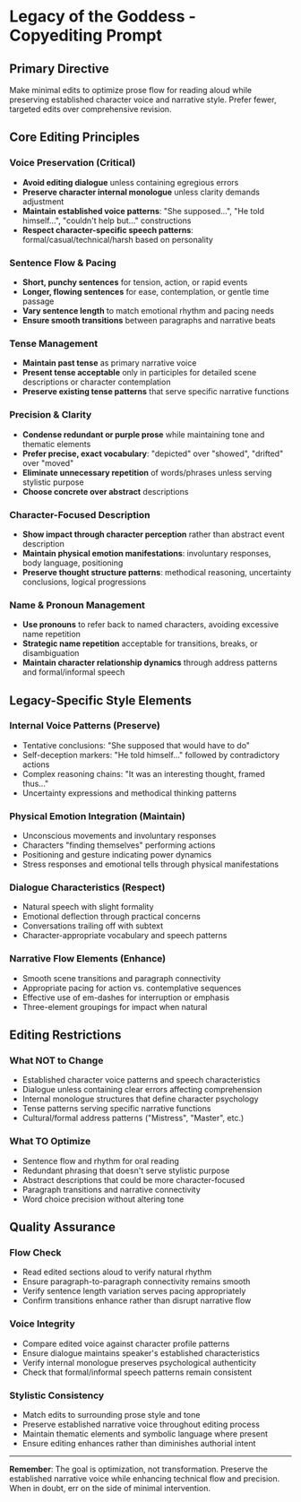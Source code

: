# Legacy of the Goddess - Copyediting Prompt

## Primary Directive

Make minimal edits to optimize prose flow for reading aloud while preserving established character voice and narrative style. Prefer fewer, targeted edits over comprehensive revision.

## Core Editing Principles

### Voice Preservation (Critical)
- **Avoid editing dialogue** unless containing egregious errors
- **Preserve character internal monologue** unless clarity demands adjustment
- **Maintain established voice patterns**: "She supposed...", "He told himself...", "couldn't help but..." constructions
- **Respect character-specific speech patterns**: formal/casual/technical/harsh based on personality

### Sentence Flow & Pacing
- **Short, punchy sentences** for tension, action, or rapid events
- **Longer, flowing sentences** for ease, contemplation, or gentle time passage
- **Vary sentence length** to match emotional rhythm and pacing needs
- **Ensure smooth transitions** between paragraphs and narrative beats

### Tense Management
- **Maintain past tense** as primary narrative voice
- **Present tense acceptable** only in participles for detailed scene descriptions or character contemplation
- **Preserve existing tense patterns** that serve specific narrative functions

### Precision & Clarity
- **Condense redundant or purple prose** while maintaining tone and thematic elements
- **Prefer precise, exact vocabulary**: "depicted" over "showed", "drifted" over "moved"
- **Eliminate unnecessary repetition** of words/phrases unless serving stylistic purpose
- **Choose concrete over abstract** descriptions

### Character-Focused Description
- **Show impact through character perception** rather than abstract event description
- **Maintain physical emotion manifestations**: involuntary responses, body language, positioning
- **Preserve thought structure patterns**: methodical reasoning, uncertainty conclusions, logical progressions

### Name & Pronoun Management
- **Use pronouns** to refer back to named characters, avoiding excessive name repetition
- **Strategic name repetition** acceptable for transitions, breaks, or disambiguation
- **Maintain character relationship dynamics** through address patterns and formal/informal speech

## Legacy-Specific Style Elements

### Internal Voice Patterns (Preserve)
- Tentative conclusions: "She supposed that would have to do"
- Self-deception markers: "He told himself..." followed by contradictory actions
- Complex reasoning chains: "It was an interesting thought, framed thus..."
- Uncertainty expressions and methodical thinking patterns

### Physical Emotion Integration (Maintain)
- Unconscious movements and involuntary responses
- Characters "finding themselves" performing actions
- Positioning and gesture indicating power dynamics
- Stress responses and emotional tells through physical manifestations

### Dialogue Characteristics (Respect)
- Natural speech with slight formality
- Emotional deflection through practical concerns  
- Conversations trailing off with subtext
- Character-appropriate vocabulary and speech patterns

### Narrative Flow Elements (Enhance)
- Smooth scene transitions and paragraph connectivity
- Appropriate pacing for action vs. contemplative sequences
- Effective use of em-dashes for interruption or emphasis
- Three-element groupings for impact when natural

## Editing Restrictions

### What NOT to Change
- Established character voice patterns and speech characteristics
- Dialogue unless containing clear errors affecting comprehension
- Internal monologue structures that define character psychology
- Tense patterns serving specific narrative functions
- Cultural/formal address patterns ("Mistress", "Master", etc.)

### What TO Optimize
- Sentence flow and rhythm for oral reading
- Redundant phrasing that doesn't serve stylistic purpose
- Abstract descriptions that could be more character-focused
- Paragraph transitions and narrative connectivity
- Word choice precision without altering tone

## Quality Assurance

### Flow Check
- Read edited sections aloud to verify natural rhythm
- Ensure paragraph-to-paragraph connectivity remains smooth
- Verify sentence length variation serves pacing appropriately
- Confirm transitions enhance rather than disrupt narrative flow

### Voice Integrity
- Compare edited voice against character profile patterns
- Ensure dialogue maintains speaker's established characteristics
- Verify internal monologue preserves psychological authenticity
- Check that formal/informal speech patterns remain consistent

### Stylistic Consistency
- Match edits to surrounding prose style and tone
- Preserve established narrative voice throughout editing process
- Maintain thematic elements and symbolic language where present
- Ensure editing enhances rather than diminishes authorial intent

---

**Remember**: The goal is optimization, not transformation. Preserve the established narrative voice while enhancing technical flow and precision. When in doubt, err on the side of minimal intervention.
